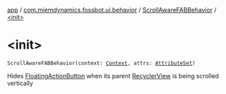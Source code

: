 [app](../../index.md) / [com.miemdynamics.fossbot.ui.behavior](../index.md) / [ScrollAwareFABBehavior](index.md) / [&lt;init&gt;](./-init-.md)

# &lt;init&gt;

`ScrollAwareFABBehavior(context: `[`Context`](https://developer.android.com/reference/android/content/Context.html)`, attrs: `[`AttributeSet`](https://developer.android.com/reference/android/util/AttributeSet.html)`)`

Hides [FloatingActionButton](#) when its parent [RecyclerView](https://developer.android.com/reference/androidx/recyclerview/widget/RecyclerView.html) is being scrolled vertically

